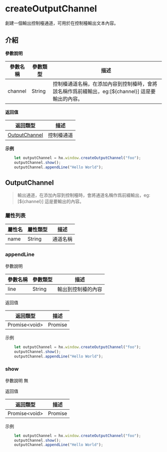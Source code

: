 # createOutputChannel

創建一個輸出控制檯通道，可用於在控制檯輸出文本內容。

## 介紹

**參數說明**

|參數名稱	|參數類型	|描述																								|
|--			|--			|--																									|
|channel	|String		|控制檯通道名稱，在添加內容到控制檯時，會將該名稱作爲前綴輸出，eg:[${channel}] 這是要輸出的內容。	|

**返回值**

|返回類型						|描述		|
|--								|--			|
|[OutputChannel](#OutputChannel)|控制檯通道	|

**示例**

``` javascript
    let outputChannel = hx.window.createOutputChannel("foo");
    outputChannel.show();
    outputChannel.appendLine("Hello World");
```

## OutputChannel

> 輸出通道，在添加內容到控制檯時，會將通道名稱作爲前綴輸出，eg:[${channel}] 這是要輸出的內容。	

### 屬性列表

|屬性名	|屬性類型	|描述		|
|--		|--			|--			|
|name	|String		|通道名稱	|

### appendLine

參數說明

|參數名稱	|參數類型	|描述				|
|--			|--			|--					|
|line		|String		|輸出到控制檯的內容	|

返回值

|返回類型	|描述	|
|--			|--		|
|Promise&lt;void&gt;	|Promise	|

示例

``` javascript
    let outputChannel = hx.window.createOutputChannel("foo");
    outputChannel.show();
    outputChannel.appendLine("Hello World");
```

### show

參數說明
無

返回值

|返回類型	|描述	|
|--			|--		|
|Promise&lt;void&gt;	|Promise	|

示例
``` javascript
    let outputChannel = hx.window.createOutputChannel("foo");
    outputChannel.show();
    outputChannel.appendLine("Hello World");
```